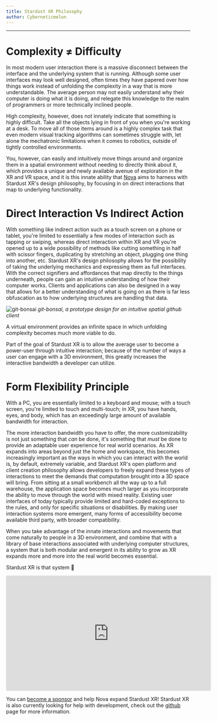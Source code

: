 ```yaml
---
title: Stardust XR Philosophy
author: Cyberneticmelon
---
```

-----
# Complexity ≠ Difficulty

In most modern user interaction there is a massive disconnect between the interface and the underlying system that is running.
Although some user interfaces may look well designed, often times they have papered over how things work instead of unfolding the complexity
in a way that is more understandable.
The average person may not easily understand why their computer is doing what it is doing, and relegate this knowledge to the realm of programmers
or more technically inclined people.

High complexity, however, does not innately indicate that something is highly difficult. Take all the objects lying in front of you when
you're working at a desk. To move all of those items around is a highly complex task that even modern visual tracking algorithms can
sometimes struggle with, let alone the mechatronic limitations when it comes to robotics, outside of tightly controlled environments.

You, however, can easily and intuitively move things around and organize them in a spatial environment without needing to directly
think about it, which provides a unique and newly available avenue of exploration in the XR and VR space, and it is this innate ability 
that [Nova](https://ordinary.cafe/@technobaboo) aims to harness with Stardust XR's design philosophy, by focusing in on direct interactions that map to underlying functionality. 

# Direct Interaction Vs Indirect Action

With something like indirect action such as a touch screen on a phone or tablet, you're limited to essentially a few modes of interaction such as tapping or swiping, whereas direct interaction within XR and VR you're opened up to a wide possibility of methods like cutting something in half with scissor fingers, duplicating by stretching an object, plugging one thing into another, etc. Stardust XR's design philosophy allows for the possibility of taking the underlying mechanics and expressing them as full interfaces. With the correct signifiers and affordances that map directly to the things underneath, people can gain an intuitive understanding of how their computer works. Clients and applications can also be designed in a way that allows for a better understanding of what is going on as there is far less obfuscation as to how underlying structures are handling that data.

![git-bonsai](/img/docs/gitbonsai)
*git-bonsai, a prototype design for an intuitive spatial github client*

A virtual environment provides an infinite space in which unfolding complexity becomes much more viable to do.

Part of the goal of Stardust XR is to allow the average user to become a power-user through intuitive interaction; because of the number of ways a user can engage with a 3D environment, this greatly increases the interactive bandwidth a developer
can utilize.

# Form Flexibility Principle

With a PC, you are essentially limited to a keyboard and mouse; with a touch screen, you're limited to touch and multi-touch; in XR, 
you have hands, eyes, and body, which has an exceedingly large amount of available bandwidth for interaction.

The more interaction bandwidth you have to offer, the more customizability is not just something that *can* be done, it's something that
*must* be done to provide an adaptable user experience for real world scenarios. As XR expands into areas beyond just the home and workspace,
this becomes increasingly important as the ways in which you can interact with the world is, by default, extremely variable, and Stardust XR's open platform and client creation philosophy allows developers to freely expand these types of interactions to meet the demands that computation brought into a 3D space will bring. From sitting at a small workbench all the way up to a full warehouse, the application space becomes much larger as you incorporate the ability to move through the world with mixed reality. Existing user interfaces of today typically provide limited and hard-coded exceptions to the rules, and only for specific situations or disabilities. By making user interaction systems more emergent, many forms of accessibility become available third party, with broader compatibility.

When you take advantage of the innate interactions and movements that come naturally to people in a 3D environment, and combine that with a library of base interactions associated with underlying computer structures, a system that is both modular and emergent in its ability to grow as XR expands more and more into the real world becomes essential.

Stardust XR is that system 🍉  

<div style={{textAlign: 'center'}}>
<iframe
  width="560"
  height="315"
  src="https://www.youtube.com/embed/v2WblwbaLaA"
  frameBorder={0}
  allow="autoplay; encrypted-media"
  allowFullScreen
  style={{maxWidth: '100%', aspectRatio: '16/9'}}
></iframe>
</div>  

You can [become a sponsor](https://github.com/sponsors/technobaboo) and help Nova expand Stardust XR! Stardust XR is also currently looking for help with development, check out the [github](https://github.com/StardustXR) page for more information.
